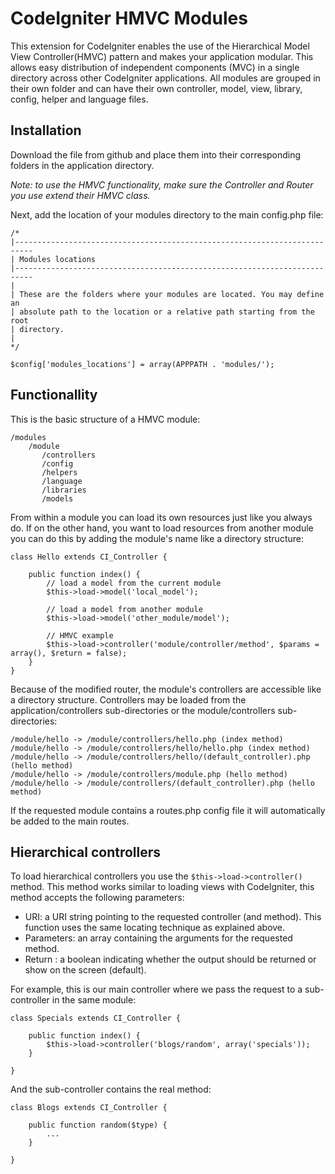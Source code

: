 CodeIgniter HMVC Modules
========================

This extension for CodeIgniter enables the use of the Hierarchical Model View Controller(HMVC) pattern and makes your application modular. This allows easy distribution of independent components (MVC) in a single directory across other CodeIgniter applications. All modules are grouped in their own folder and can have their own controller, model, view, library, config, helper and language files.

Installation
------------

Download the file from github and place them into their corresponding folders in the application directory.

_Note: to use the HMVC functionality, make sure the Controller and Router you use extend their HMVC class._

Next, add the location of your modules directory to the main config.php file:

	/*
	|--------------------------------------------------------------------------
	| Modules locations
	|--------------------------------------------------------------------------
	|
	| These are the folders where your modules are located. You may define an
	| absolute path to the location or a relative path starting from the root
	| directory.
	|
	*/
	
	$config['modules_locations'] = array(APPPATH . 'modules/');

Functionallity
--------------

This is the basic structure of a HMVC module:

	/modules
		/module
		   /controllers
		   /config
		   /helpers
		   /language
		   /libraries
		   /models
		   
From within a module you can load its own resources just like you always do. If on the other hand, you want to load resources from another module you can do this by adding the module's name like a directory structure:

	class Hello extends CI_Controller {
		
		public function index() {
			// load a model from the current module
			$this->load->model('local_model');
			
			// load a model from another module
			$this->load->model('other_module/model');

			// HMVC example
			$this->load->controller('module/controller/method', $params = array(), $return = false);
		}
	}
	
Because of the modified router, the module's controllers are accessible like a directory structure. Controllers may be loaded from the application/controllers sub-directories or the module/controllers sub-directories:

	/module/hello -> /module/controllers/hello.php (index method)
	/module/hello -> /module/controllers/hello/hello.php (index method)
	/module/hello -> /module/controllers/hello/(default_controller).php (hello method)
	/module/hello -> /module/controllers/module.php (hello method)
	/module/hello -> /module/controllers/(default_controller).php (hello method)
	
If the requested module contains a routes.php config file it will automatically be added to the main routes.

Hierarchical controllers
------------------------

To load hierarchical controllers you use the `$this->load->controller()` method. This method works similar to loading views with CodeIgniter, this method accepts the following parameters:

 - URI: a URI string pointing to the requested controller (and method). This function uses the same locating technique as explained above.
 - Parameters: an array containing the arguments for the requested method.
 - Return : a boolean indicating whether the output should be returned or show on the screen (default).
 
For example, this is our main controller where we pass the request to a sub-controller in the same module:
 
	class Specials extends CI_Controller {
		
		public function index() {
			$this->load->controller('blogs/random', array('specials'));
		}
		
	}
	
And the sub-controller contains the real method:

	class Blogs extends CI_Controller {
	
		public function random($type) {
			...
		}
		
	}
